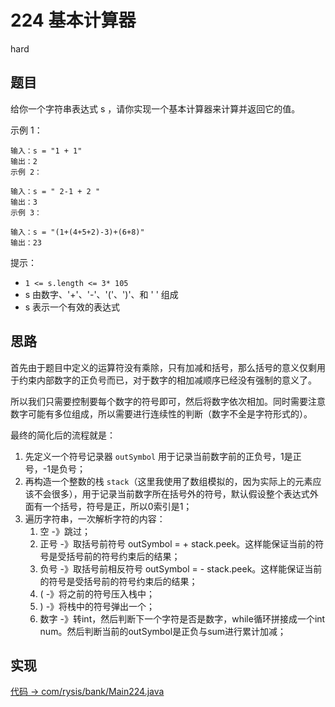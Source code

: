 # 224 基本计算器

hard

## 题目

给你一个字符串表达式 s ，请你实现一个基本计算器来计算并返回它的值。

示例 1：
```
输入：s = "1 + 1"
输出：2
示例 2：

输入：s = " 2-1 + 2 "
输出：3
示例 3：

输入：s = "(1+(4+5+2)-3)+(6+8)"
输出：23
```

提示：

- `1 <= s.length <= 3* 105`
- s 由数字、'+'、'-'、'('、')'、和 ' ' 组成
- s 表示一个有效的表达式

## 思路

首先由于题目中定义的运算符没有乘除，只有加减和括号，那么括号的意义仅剩用于约束内部数字的正负号而已，对于数字的相加减顺序已经没有强制的意义了。

所以我们只需要控制要每个数字的符号即可，然后将数字依次相加。同时需要注意数字可能有多位组成，所以需要进行连续性的判断（数字不全是字符形式的）。

最终的简化后的流程就是：
1. 先定义一个符号记录器 `outSymbol` 用于记录当前数字前的正负号，1是正号，-1是负号；
2. 再构造一个整数的栈 `stack`（这里我使用了数组模拟的，因为实际上的元素应该不会很多），用于记录当前数字所在括号外的符号，默认假设整个表达式外面有一个括号，符号是正，所以0索引是1；
3. 遍历字符串，一次解析字符的内容：
    1. 空 -》跳过；
    2. 正号 -》取括号前符号 outSymbol = + stack.peek。这样能保证当前的符号是受括号前的符号约束后的结果； 
    3. 负号 -》取括号前相反符号 outSymbol = - stack.peek。这样能保证当前的符号是受括号前的符号约束后的结果；
    4. ( -》将之前的符号压入栈中；
    5. ) -》将栈中的符号弹出一个；
    6. 数字 -》转int，然后判断下一个字符是否是数字，while循环拼接成一个int num。然后判断当前的outSymbol是正负与sum进行累计加减；


## 实现

[代码 -> com/rysis/bank/Main224.java](../../src/com/rysis/bank/Main224.java)